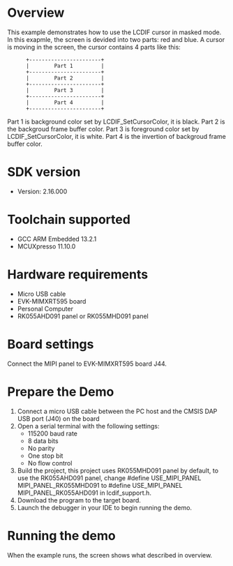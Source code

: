 Overview
========
This example demonstrates how to use the LCDIF cursor in masked mode.
In this exapmle, the screen is devided into two parts: red and blue. A cursor
is moving in the screen, the cursor contains 4 parts like this:

          +-----------------------+
          |        Part 1         |
          +-----------------------+
          |        Part 2         |
          +-----------------------+
          |        Part 3         |
          +-----------------------+
          |        Part 4         |
          +-----------------------+

Part 1 is background color set by LCDIF_SetCursorColor, it is black.
Part 2 is the backgroud frame buffer color.
Part 3 is foreground color set by LCDIF_SetCursorColor, it is white.
Part 4 is the invertion of backgroud frame buffer color.

SDK version
===========
- Version: 2.16.000

Toolchain supported
===================
- GCC ARM Embedded  13.2.1
- MCUXpresso  11.10.0

Hardware requirements
=====================
- Micro USB cable
- EVK-MIMXRT595 board
- Personal Computer
- RK055AHD091 panel or RK055MHD091 panel

Board settings
==============
Connect the MIPI panel to EVK-MIMXRT595 board J44.

Prepare the Demo
================
1.  Connect a micro USB cable between the PC host and the CMSIS DAP USB port (J40) on the board
2.  Open a serial terminal with the following settings:
    - 115200 baud rate
    - 8 data bits
    - No parity
    - One stop bit
    - No flow control
3.  Build the project, this project uses RK055MHD091 panel by default, to use the RK055AHD091 panel,
    change #define USE_MIPI_PANEL MIPI_PANEL_RK055MHD091 to #define USE_MIPI_PANEL MIPI_PANEL_RK055AHD091
    in lcdif_support.h.
4.  Download the program to the target board.
5.  Launch the debugger in your IDE to begin running the demo.

Running the demo
================
When the example runs, the screen shows what described in overview.
